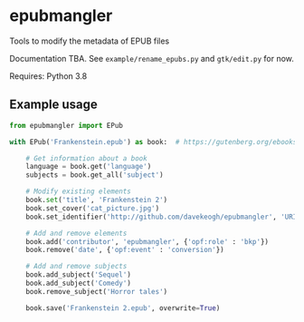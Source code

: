 # epubmangler

Tools to modify the metadata of EPUB files

Documentation TBA. See `example/rename_epubs.py` and `gtk/edit.py` for now.

Requires: Python 3.8

## Example usage

```python
from epubmangler import EPub

with EPub('Frankenstein.epub') as book:  # https://gutenberg.org/ebooks/84

    # Get information about a book
    language = book.get('language')
    subjects = book.get_all('subject')

    # Modify existing elements
    book.set('title', 'Frankenstein 2')
    book.set_cover('cat_picture.jpg')
    book.set_identifier('http://github.com/davekeogh/epubmangler', 'URI')

    # Add and remove elements
    book.add('contributor', 'epubmangler', {'opf:role' : 'bkp'})
    book.remove('date', {'opf:event' : 'conversion'})

    # Add and remove subjects
    book.add_subject('Sequel')
    book.add_subject('Comedy')
    book.remove_subject('Horror tales')

    book.save('Frankenstein 2.epub', overwrite=True)

```

